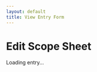 ```yaml
---
layout: default
title: View Entry Form
---
```

<body>
  <h1>Edit Scope Sheet</h1>
  <div id="loading">Loading entry…</div>
  <form id="editForm" style="display:none; margin-top:20px;">
    <input type="hidden" id="id" />

    <label>Claim Number:
      <input type="text" id="claim_number" required>
    </label>
    <br>
    <label>Insured Name:
      <input type="text" id="insured_name" required>
    </label>
    <br>  
    <label>Property Address:
      <input type="text" id="property_address">
    </label>
    <br>
    <label>Date of Inspection:
      <input type="date" id="date_of_inspection">
    </label>
    <br>
    <label>Time of Inspection:
      <input type="time" id="time_of_inspection">
    </label>
    <br>
    <label>Persons Present:
      <input type="text" id="persons_present">
    </label>
    <br>
    <label>Damage Description:
      <textarea id="damage_description" rows="4"></textarea>
    </label>
    <br>
    <label>Estimated Cost:
      <input type="number" id="estimated_cost" step="0.01">
    </label>
    <br>
    <label>Photo URL:
      <input type="url" id="photo_url">
    </label>
    <br>    <br>
    <button type="submit">Save Changes</button>
    <button type="button" onclick="window.history.back()">Cancel</button>
  </form>

  <div id="message" style="margin-top:20px;"></div>

  <script>
    const supabase = window.supabase.createClient(
      'https://hobhuqbsiqboovhoipeo.supabase.co',
      'eyJhbGciOiJIUzI1NiIsInR5cCI6IkpXVCJ9.eyJpc3MiOiJzdXBhYmFzZSIsInJlZiI6ImhvYmh1cWJzaXFib292aG9pcGVvIiwicm9sZSI6ImFub24iLCJpYXQiOjE3NDgyODg3OTQsImV4cCI6MjA2Mzg2NDc5NH0.8iDzmTgUybI50e27fcIV0f3rjXxsxBOVKSH9btnY5dw'
    );

    window.onload = async () => {
      const params = new URLSearchParams(window.location.search);
      const id = params.get('id');
      if (!id) {
        document.getElementById('loading').textContent = '❌ No ID provided';
        return;
      }

      const { data, error } = await supabase
        .from('scope_sheets')
        .select('*')
        .eq('id', id)
        .single();

      if (error) {
        document.getElementById('loading').textContent = `❌ Error: ${error.message}`;
        return;
      }

      // Populate form
      document.getElementById('id').value              = data.id;
      document.getElementById('claim_number').value    = data.claim_number;
      document.getElementById('insured_name').value    = data.insured_name;
      document.getElementById('property_address').value= data.property_address;
      document.getElementById('date_of_inspection').value = data.date_of_inspection;
      document.getElementById('time_of_inspection').value = data.time_of_inspection;
      document.getElementById('persons_present').value    = data.persons_present;
      document.getElementById('damage_description').value = data.damage_description;
      document.getElementById('estimated_cost').value     = data.estimated_cost;
      document.getElementById('photo_url').value          = data.photo_url;

      document.getElementById('loading').style.display = 'none';
      document.getElementById('editForm').style.display = 'block';
    };

    document.getElementById('editForm').addEventListener('submit', async (e) => {
      e.preventDefault();
      const id = document.getElementById('id').value;

      const updates = {
        claim_number:       document.getElementById('claim_number').value,
        insured_name:       document.getElementById('insured_name').value,
        property_address:   document.getElementById('property_address').value,
        date_of_inspection: document.getElementById('date_of_inspection').value,
        time_of_inspection: document.getElementById('time_of_inspection').value,
        persons_present:    document.getElementById('persons_present').value,
        damage_description: document.getElementById('damage_description').value,
        estimated_cost:     parseFloat(document.getElementById('estimated_cost').value) || null,
        photo_url:          document.getElementById('photo_url').value
      };

      const { data, error } = await supabase
        .from('scope_sheets')
        .update(updates)
        .eq('id', id)
        .select()
        .single();

      const msg = document.getElementById('message');
      if (error) {
        msg.innerHTML = `<h2 style="color:red">❌ Update failed:</h2><pre>${error.message}</pre>`;
      } else {
        msg.innerHTML = `<h2 style="color:green">✅ Updated successfully!</h2>`;
        console.log(data);
      }
    });
  </script>
</body>
